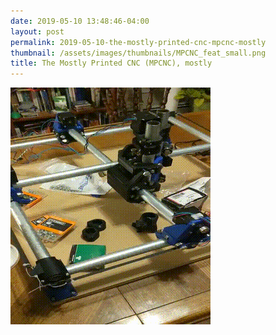 ```yaml
---
date: 2019-05-10 13:48:46-04:00
layout: post
permalink: 2019-05-10-the-mostly-printed-cnc-mpcnc-mostly
thumbnail: /assets/images/thumbnails/MPCNC_feat_small.png
title: The Mostly Printed CNC (MPCNC), mostly
---
```


![](/assets/images/moving_out.gif)

